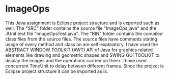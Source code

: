 # ImageOps
This Java assignment is Eclipse project structure and is exported such as well. The "SRC" folder contains the source file
"ImageOps.java" and the JUnit test file "ImageOpsTest.java". The "BIN" folder contains the compiled class files from the 
source files. The source files have comments stating usage of every method and class an are self-explaiatory. I have used the 
ABSTRACT WINDOW TOOLKIT (AWT) API of Java for graphics related elements like drawing and geometric shapes and SWING GUI TOOLKIT
to display the images and the operations carried on them. I have used concurrent TimeUnit to delay between different frames.
Since the project is Eclipse project structure it can be imported as is.
